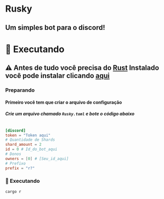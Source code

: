 # Rusky
## Um simples bot para o discord!
# 🚀 Executando 
## ⚠️ Antes de tudo você precisa do [Rust](https://rust-lang.org) Instalado você pode instalar clicando [aqui](https://rustup.rs) 
### Preparando 
#### Primeiro você tem que criar o arquivo de configuração
##### Crie um arquivo chamado `Rusky.toml` e bote o código abaixo
```toml

[discord]
token = "Token aqui"
# Quantidade de Shards
shard_amount = 2
id = 0 # Id_do_bot_aqui
# Donos
owners = [0] # [Seu_id_aqui]
# Prefixo
prefix = "r?"
```
### 🚀 Executando
`cargo r`
